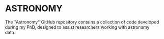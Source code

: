 # ASTRONOMY
The "Astronomy" GitHub repository contains a collection of code developed during my PhD, designed to assist researchers working with astronomy data. 
